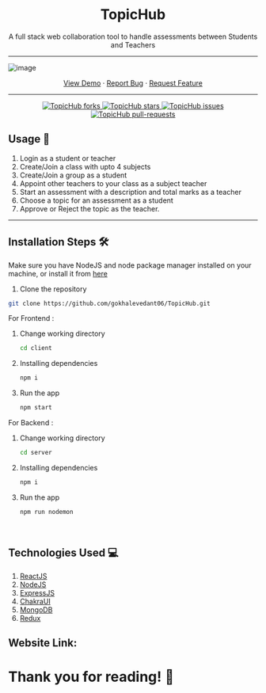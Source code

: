 


<!-- title -->
<div align="center">
<h1> TopicHub </h1>
</div>

<!-- description -->
<div>
<p align="center">A full stack web collaboration tool to handle assessments between Students and Teachers
</p>
</div>

<hr>

![image](https://user-images.githubusercontent.com/79954118/177931109-d05f5402-a1fa-49b1-8fda-e4d9e4eba2f7.png)
<p align="center">
    <a href="" target="blank">View Demo</a>
    ·
    <a href="https://github.com/gokhalevedant06/TopicHub/issues/new">Report Bug</a>
    ·
    <a href="https://github.com/gokhalevedant06/TopicHub/issues/new">Request Feature</a>
</p>
<hr>
<div align="center">
    <a href="https://github.com/gokhalevedant06/TopicHub/fork" target="blank">
<img src="https://img.shields.io/github/forks/gokhalevedant06/TopicHub?style=flat-square" alt="TopicHub forks"/>
</a>
<a href="https://github.com/gokhalevedant06/TopicHub/stargazers" target="blank">
<img src="https://img.shields.io/github/stars/gokhalevedant06/TopicHub?style=flat-square" alt="TopicHub stars"/>
</a>
<a href="https://github.com/gokhalevedant06/TopicHub/issues" target="blank">
<img src="https://img.shields.io/github/issues/gokhalevedant06/TopicHub?style=flat-square" alt="TopicHub issues"/>
</a>
<a href="https://github.com/gokhalevedant06/TopicHub/pulls" target="blank">
<img src="https://img.shields.io/github/issues-pr/gokhalevedant06/TopicHub?style=flat-square" alt="TopicHub pull-requests"/>
</a>
</div>

## Usage 🚀
1. Login as a student or teacher
2. Create/Join a class with upto 4 subjects
3. Create/Join a group as a student
4. Appoint other teachers to your class as a subject teacher
5. Start an assessment with a description and total marks as a teacher
6. Choose a topic for an assessment as a student
7. Approve or Reject the topic as the teacher.

<hr>

## Installation Steps 🛠️
Make sure you have NodeJS and node package manager installed on your machine, or install it from <a href="https://nodejs.org/en/">here</a>

1. Clone the repository
   
```bash
git clone https://github.com/gokhalevedant06/TopicHub.git
```
For Frontend :
1. Change working directory
   
   ```bash
   cd client
   ```
2. Installing dependencies
   
   ```bash
   npm i
   ```
3. Run the app 
   
   ```bash 
   npm start
   ```


For Backend :
1. Change working directory
   
   ```bash
   cd server
   ```
2. Installing dependencies
   
   ```bash
   npm i
   ```
3. Run the app 
   
   ```bash 
   npm run nodemon
   ```
</br>

## Technologies Used 💻
1. [ReactJS](https://reactjs.org/)
2. [NodeJS](https://nodejs.org/en/) 
3. [ExpressJS](https://expressjs.com/)
4. [ChakraUI](https://chakra-ui.com/)
5. [MongoDB](https://www.mongodb.com/try)
6. [Redux](https://redux.js.org/)

## Website Link:

# Thank you for reading! 🌟
